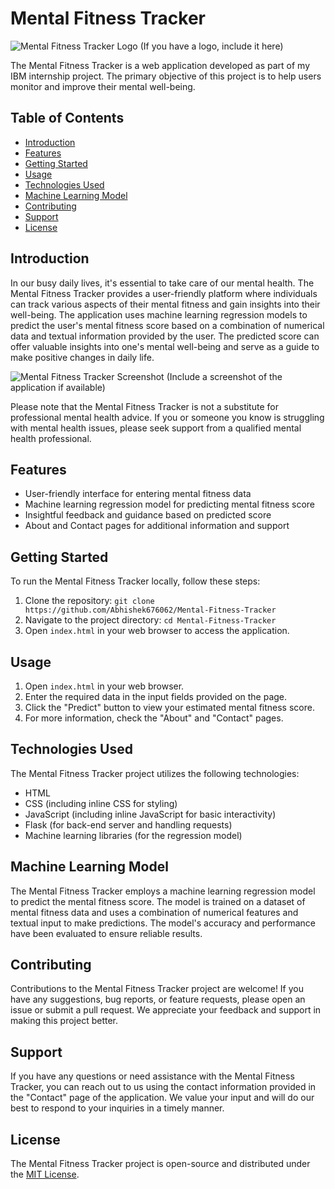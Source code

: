 # Mental Fitness Tracker

![Mental Fitness Tracker Logo](link-to-your-logo.png) (If you have a logo, include it here)

The Mental Fitness Tracker is a web application developed as part of my IBM internship project. The primary objective of this project is to help users monitor and improve their mental well-being.

## Table of Contents

- [Introduction](#introduction)
- [Features](#features)
- [Getting Started](#getting-started)
- [Usage](#usage)
- [Technologies Used](#technologies-used)
- [Machine Learning Model](#machine-learning-model)
- [Contributing](#contributing)
- [Support](#support)
- [License](#license)

## Introduction

In our busy daily lives, it's essential to take care of our mental health. The Mental Fitness Tracker provides a user-friendly platform where individuals can track various aspects of their mental fitness and gain insights into their well-being. The application uses machine learning regression models to predict the user's mental fitness score based on a combination of numerical data and textual information provided by the user. The predicted score can offer valuable insights into one's mental well-being and serve as a guide to make positive changes in daily life.

![Mental Fitness Tracker Screenshot](screenshot.png) (Include a screenshot of the application if available)

Please note that the Mental Fitness Tracker is not a substitute for professional mental health advice. If you or someone you know is struggling with mental health issues, please seek support from a qualified mental health professional.

## Features

- User-friendly interface for entering mental fitness data
- Machine learning regression model for predicting mental fitness score
- Insightful feedback and guidance based on predicted score
- About and Contact pages for additional information and support

## Getting Started

To run the Mental Fitness Tracker locally, follow these steps:

1. Clone the repository: `git clone https://github.com/Abhishek676062/Mental-Fitness-Tracker`
2. Navigate to the project directory: `cd Mental-Fitness-Tracker`
3. Open `index.html` in your web browser to access the application.

## Usage

1. Open `index.html` in your web browser.
2. Enter the required data in the input fields provided on the page.
3. Click the "Predict" button to view your estimated mental fitness score.
4. For more information, check the "About" and "Contact" pages.

## Technologies Used

The Mental Fitness Tracker project utilizes the following technologies:

- HTML
- CSS (including inline CSS for styling)
- JavaScript (including inline JavaScript for basic interactivity)
- Flask (for back-end server and handling requests)
- Machine learning libraries (for the regression model)

## Machine Learning Model

The Mental Fitness Tracker employs a machine learning regression model to predict the mental fitness score. The model is trained on a dataset of mental fitness data and uses a combination of numerical features and textual input to make predictions. The model's accuracy and performance have been evaluated to ensure reliable results.

## Contributing

Contributions to the Mental Fitness Tracker project are welcome! If you have any suggestions, bug reports, or feature requests, please open an issue or submit a pull request. We appreciate your feedback and support in making this project better.

## Support

If you have any questions or need assistance with the Mental Fitness Tracker, you can reach out to us using the contact information provided in the "Contact" page of the application. We value your input and will do our best to respond to your inquiries in a timely manner.

## License

The Mental Fitness Tracker project is open-source and distributed under the [MIT License](LICENSE).

